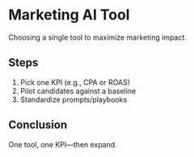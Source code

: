 # Marketing AI Tool

Choosing a single tool to maximize marketing impact.

## Steps
1. Pick one KPI (e.g., CPA or ROAS)
2. Pilot candidates against a baseline
3. Standardize prompts/playbooks

## Conclusion
One tool, one KPI—then expand.

